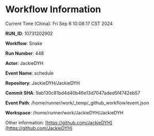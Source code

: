 # Workflow Information

Current Time (China): Fri Sep  6 10:08:17 CST 2024  

**RUN_ID**: 10731202902  

**Workflow**: Snake  

**Run Number**: 448  

**Actor**: JackieDYH  

**Event Name**: schedule  

**Repository**: JackieDYH/JackieDYH  

**Commit SHA**: 9ab130c81bd4d40b46e13d7047aded5f4742eb57  

**Event Path**: /home/runner/work/_temp/_github_workflow/event.json  

**Workspace**: /home/runner/work/JackieDYH/JackieDYH  

Other information: [https://github.com/JackieDYH](https://github.com/JackieDYH)
